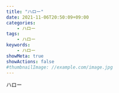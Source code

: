 ```yaml
---
title: "ハロー"
date: 2021-11-06T20:50:09+09:00
categories:
    - ハロー
tags:
    - ハロー
keywords:
    - ハロー
showMeta: true
showActions: false
#thumbnailImage: //example.com/image.jpg
---
```


ハロー
